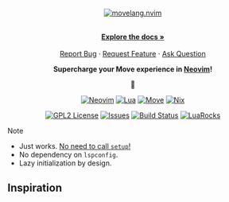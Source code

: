<!-- markdownlint-disable -->
<br />
<div align="center">
  <a href="https://github.com/fishman/movelang.nvim">
    <img src="./movelang.nvim.svg" alt="movelang.nvim">
  </a>
  <p align="center">
    <br />
    <a href="./doc/movelang.nvim.txt"><strong>Explore the docs »</strong></a>
    <br />
    <br />
    <a href="https://github.com/fishman/movelang.nvim/issues/new?assignees=&labels=bug&projects=&template=bug_report.yml">Report Bug</a>
    ·
    <a href="https://github.com/fishman/movelang.nvim/issues/new?assignees=&labels=enhancement&projects=&template=feature_request.yml">Request Feature</a>
    ·
    <a href="https://github.com/fishman/movelang.nvim/discussions/new?category=q-a">Ask Question</a>
  </p>
  <p>
    <strong>
      Supercharge your Move experience in <a href="https://neovim.io/">Neovim</a>!<br />
    </strong>
  </p>
  <p>🦀</p>
	
[![Neovim][neovim-shield]][neovim-url]
[![Lua][lua-shield]][lua-url]
[![Move][rust-shield]][rust-url]
[![Nix][nix-shield]][nix-url]

[![GPL2 License][license-shield]][license-url]
[![Issues][issues-shield]][issues-url]
[![Build Status][ci-shield]][ci-url]
[![LuaRocks][luarocks-shield]][luarocks-url]
</div>
<!-- markdownlint-restore -->

> [!NOTE]
>
> - Just works. [No need to call `setup`!](https://fishman.dev/posts/2023-08-22-setup.html)
> - No dependency on `lspconfig`.
> - Lazy initialization by design.

## Inspiration

<!-- markdownlint-disable -->
<!-- prettier-ignore-end -->

<!-- MARKDOWN LINKS & IMAGES -->
[neovim-shield]: https://img.shields.io/badge/NeoVim-%2357A143.svg?&style=for-the-badge&logo=neovim&logoColor=white
[neovim-url]: https://neovim.io/
[lua-shield]: https://img.shields.io/badge/lua-%232C2D72.svg?style=for-the-badge&logo=lua&logoColor=white
[lua-url]: https://www.lua.org/
[nix-shield]: https://img.shields.io/badge/nix-0175C2?style=for-the-badge&logo=NixOS&logoColor=white
[nix-url]: https://nixos.org/
[rust-shield]: https://img.shields.io/badge/Move-000000?style=for-the-badge&logo=rust&logoColor=white
[rust-url]: https://www.rust-lang.org/
[issues-shield]: https://img.shields.io/github/issues/fishman/movelang.nvim.svg?style=for-the-badge
[issues-url]: https://github.com/fishman/movelang.nvim/issues
[license-shield]: https://img.shields.io/github/license/fishman/movelang.nvim.svg?style=for-the-badge
[license-url]: https://github.com/fishman/movelang.nvim/blob/master/LICENSE
[ci-shield]: https://img.shields.io/github/actions/workflow/status/fishman/movelang.nvim/nix-build.yml?style=for-the-badge
[ci-url]: https://github.com/fishman/movelang.nvim/actions/workflows/nix-build.yml
[luarocks-shield]: https://img.shields.io/luarocks/v/fishman/movelang.nvim?logo=lua&color=purple&style=for-the-badge
[luarocks-url]: https://luarocks.org/modules/fishman/movelang.nvim
